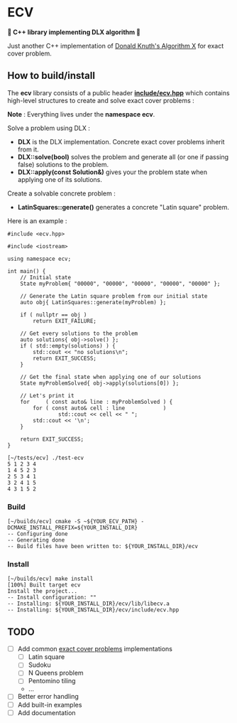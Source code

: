 # ECV

**:star2: C++ library implementing DLX algorithm :star2:**

Just another C++ implementation of [Donald Knuth's Algorithm X](https://arxiv.org/pdf/cs/0011047v1.pdf) for exact cover problem.

## How to build/install

The **ecv** library consists of a public header [**include/ecv.hpp**](./include/ecv.hpp) which contains high-level structures to create and solve exact cover problems :

**Note** : Everything lives under the **namespace ecv**.

Solve a problem using DLX :
- **DLX** is the DLX implementation. Concrete exact cover problems inherit from it.
 - **DLX::solve(bool)** solves the problem and generate all (or one if passing false) solutions to the problem.
 - **DLX::apply(const Solution&)** gives your the problem state when applying one of its solutions.

Create a solvable concrete problem :
 - **LatinSquares::generate()** generates a concrete "Latin square" problem.

Here is an example : 

```
#include <ecv.hpp>

#include <iostream>

using namespace ecv;

int main() {
	// Initial state
	State myProblem{ "00000", "00000", "00000", "00000", "00000" };

	// Generate the Latin square problem from our initial state
	auto obj{ LatinSquares::generate(myProblem) };

	if ( nullptr == obj ) 
		return EXIT_FAILURE;

	// Get every solutions to the problem
	auto solutions{ obj->solve() };
	if ( std::empty(solutions) ) {
		std::cout << "no solutions\n";
		return EXIT_SUCCESS;
	}

	// Get the final state when applying one of our solutions
	State myProblemSolved{ obj->apply(solutions[0]) };
	
	// Let's print it 
	for     ( const auto& line : myProblemSolved ) {
		for ( const auto& cell : line            )
				std::cout << cell << " ";
		std::cout << '\n';
	}

	return EXIT_SUCCESS;
}
```

```
[~/tests/ecv] ./test-ecv 
5 1 2 3 4 
1 4 5 2 3 
2 5 3 4 1 
3 2 4 1 5 
4 3 1 5 2
```

### Build

```
[~/builds/ecv] cmake -S ~${YOUR_ECV_PATH} -DCMAKE_INSTALL_PREFIX=${YOUR_INSTALL_DIR}
-- Configuring done
-- Generating done
-- Build files have been written to: ${YOUR_INSTALL_DIR}/ecv
```

### Install

```
[~/builds/ecv] make install
[100%] Built target ecv
Install the project...
-- Install configuration: ""
-- Installing: ${YOUR_INSTALL_DIR}/ecv/lib/libecv.a
-- Installing: ${YOUR_INSTALL_DIR}/ecv/include/ecv.hpp
```

## TODO

- [ ] Add common [exact cover problems](https://en.wikipedia.org/wiki/Exact_cover) implementations
  - [ ] Latin square
  - [ ] Sudoku
  - [ ] N Queens problem
  - [ ] Pentomino tiling
  - ...
- [ ] Better error handling
- [ ] Add built-in examples
- [ ] Add documentation